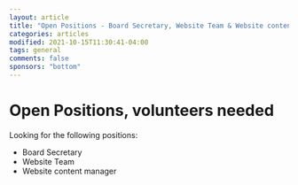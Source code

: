 ```yaml
---
layout: article
title: "Open Positions - Board Secretary, Website Team & Website content manager (volunteers needed) "
categories: articles
modified: 2021-10-15T11:30:41-04:00
tags: general
comments: false
sponsors: "bottom"
---
```






# Open Positions, volunteers needed

Looking for the following positions:

* Board Secretary
* Website Team
* Website content manager
